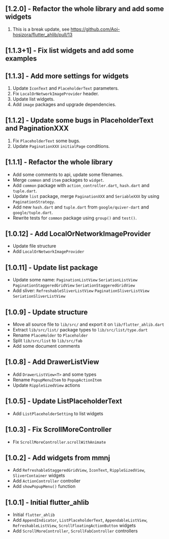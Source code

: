 ## [1.2.0] - Refactor the whole library and add some widgets

1. This is a break update, see https://github.com/Aoi-hosizora/flutter_ahlib/pull/13

## [1.1.3+1] - Fix list widgets and add some examples

## [1.1.3] - Add more settings for widgets

1. Update `IconText` and `PlaceholderText` parameters.
2. Fix `LocalOrNetworkImageProvider` header.
3. Update list widgets.
4. Add `image` packages and upgrade dependencies.

## [1.1.2] - Update some bugs in PlaceholderText and PaginationXXX

1. Fix `PlaceholderText` some bugs.
2. Update `PaginationXXX` `initialPage` conditions.

## [1.1.1] - Refactor the whole library

+ Add some comments to api, update some filenames.
+ Merge `common` and `item` packages to `widget`.
+ Add `common` package with `action_controller.dart`, `hash.dart` and `tuple.dart`.
+ Update `list` package, merge `PaginationXXX` and `SeriableXXX` by using `PaginationStrategy`.
+ Add new `hash.dart` and `tuple.dart` from `google/quiver-dart` and `google/tuple.dart`.
+ Rewrite tests for `common` package using `group()` and `test()`.

## [1.0.12] - Add LocalOrNetworkImageProvider

+ Update file structure
+ Add `LocalOrNetworkImageProvider`

## [1.0.11] - Update list package

+ Update some name: `PaginationListView` `SeriationListView` `PaginationStaggeredGridView` `SeriationStaggeredGridView`
+ Add sliver: `RefreshableSliverListView` `PaginationSliverListView` `SeriationSliverListView`

## [1.0.9] - Update structure

+ Move all source file to `lib/src/` and export it on `lib/flutter_ahlib.dart`
+ Extract `lib/src/list/` package types to `lib/src/list/type.dart`
+ Rename `PlaceHolder` to `Placeholder`
+ Split `lib/src/list` to `lib/src/fab`
+ Add some document comments

## [1.0.8] - Add DrawerListView

+ Add `DrawerListView<T>` and some types
+ Rename `PopupMenuItem` to `PopupActionItem`
+ Update `RippleSizedView` actions

## [1.0.5] - Update ListPlaceholderText

+ Add `ListPlaceholderSetting` to list widgets

## [1.0.3] - Fix ScrollMoreController

+ Fix `ScrollMoreController`.`scrollWithAnimate`

## [1.0.2] - Add widgets from mmnj

+ Add `RefreshableStaggeredGridView`, `IconText`, `RippleSizedView`, `SliverContainer` widgets
+ Add `ActionController` controller
+ Add `showPopupMenu()` function

## [1.0.1] - Initial flutter_ahlib

+ Initial `flutter_ahlib`
+ Add `AppendIndicator`, `ListPlaceholderText`, `AppendableListView`, `RefreshableListView`, `ScrollFloatingActionButton` widgets
+ Add `ScrollMoreController`, `ScrollFabController` controllers
